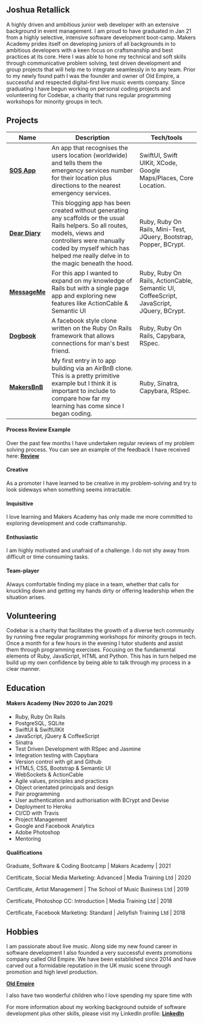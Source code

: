 ## Joshua Retallick

A highly driven and ambitious junior web developer with an extensive background in event management. I am proud to have graduated in Jan 21 from a highly selective, intensive software development boot-camp.  Makers Academy prides itself on developing juniors of all backgrounds in to ambitious developers with a keen focus on craftsmanship and best practices at its core.   Here I was able to hone my technical and soft skills through communicative problem solving, test driven development and group projects that will help me to integrate seamlessly in to any team.  Prior to my newly found path I was the founder and owner of Old Empire, a successful and respected digital-first live music events company.  Since graduating I have begun working on personal coding projects and volunteering for Codebar, a charity that runs regular programming workshops for minority groups in tech. 

## Projects

| Name                         | Description       | Tech/tools        |
| ---------------------------- | ----------------- | ----------------- |
| **[SOS App](https://github.com/joshuaretallick/SOS-App)**            | An app that recognises the users location (worldwide) and tells them the emergency services number for their location plus directions to the nearest emergency services. | SwiftUI, Swift UIKit, XCode, Google Maps/Places, Core Location. |
| **[Dear Diary](https://github.com/joshuaretallick/dear-diary)**            | This blogging app has been created without generating any scaffolds or the usual Rails helpers. So all routes, models, views and controllers were manually coded by myself which has helped me really delve in to the magic beneath the hood. | Ruby, Ruby On Rails, Mini-Test, JQuery, Bootstrap, Popper, BCrypt. |
| **[MessageMe](https://github.com/joshuaretallick/message_me)**            | For this app I wanted to expand on my knowledge of Rails but with a single page app and exploring new features like ActionCable & Semantic UI | Ruby, Ruby On Rails, ActionCable, Semantic UI, CoffeeScript, JavaScript, JQuery, BCrypt. |
| **[Dogbook](https://github.com/joshuaretallick/dogbook)** | A facebook style clone written on the Ruby On Rails framework that allows connections for man's best friend. | Ruby, Ruby On Rails, Capybara, RSpec. |
| **[MakersBnB](https://github.com/joshuaretallick/makersbnb)** | My first entry in to app building via an AirBnB clone.  This is a pretty primitive example but I think it is important to include to compare how far my learning has come since I began coding. | Ruby, Sinatra, Capybara, RSpec. |

#### Process Review Example

Over the past few months I have undertaken regular reviews of my problem solving process. You can see an example of the feedback I have received here: **[Review](https://www.dropbox.com/s/0tdcp531x5ysogz/2021-01-12-Orange%20Pidgeot%2069-feedback.pdf?dl=0)**

#### Creative

As a promoter I have learned to be creative in my problem-solving and try to look sideways when something seems intractable.

#### Inquisitive

I love learning and Makers Academy has only made me more committed to exploring development and code craftsmanship.

#### Enthusiastic

I am highly motivated and unafraid of a challenge. I do not shy away from difficult or time consuming tasks.

#### Team-player

Always comfortable finding my place in a team, whether that calls for knuckling down and getting my hands dirty or offering leadership when the situation arises.

## Volunteering

Codebar is a charity that facilitates the growth of a diverse tech community by running free regular programming workshops for minority groups in tech.  Once a month for a few hours in the evening I tutor students and assist them through programming exercises.  Focusing on the fundamental elements of Ruby, JavaScript, HTML and Python.  This has in turn helped me build up my own confidence by being able to talk through my process in a clear manner.

## Education

#### Makers Academy (Nov 2020 to Jan 2021)

- Ruby, Ruby On Rails    
- PostgreSQL, SQLite
- SwiftUI & SwiftUIKit
- JavaScript, jQuery & CoffeeScript
- Sinatra
- Test Driven Development with RSpec and Jasmine
- Integration testing with Capybara
- Version control with git and Github
- HTML5, CSS, Bootstrap & Semantic UI
- WebSockets & ActionCable
- Agile values, principles and practices
- Object orientated principals and design
- Pair programming
- User authentication and authorisation with BCrypt and Devise
- Deployment to Heroku
- CI/CD with Travis
- Project Management
- Google and Facebook Analytics
- Adobe Photoshop   
- Mentoring


#### Qualifications

Graduate, Software & Coding Bootcamp | Makers Academy | 2021

Certificate, Social Media Marketing: Advanced | Media Training Ltd | 2020

Certificate, Artist Management | The School of Music Business Ltd | 2019

Certificate, Photoshop CC: Introduction | Media Training Ltd | 2018

Certificate, Facebook Marketing: Standard | Jellyfish Training Ltd | 2018

## Hobbies

I am passionate about live music. Along side my new found career in software development I also founded a very successful events promotions company called Old Empire.  We have been established since 2014 and have carved out a formidable reputation in the UK music scene through promotion and high level production.

**[Old Empire](http://www.old-empire.co.uk/)**

I also have two wonderful children who I love spending my spare time with

For more information about my working background outside of software development plus other skills, please visit my LinkedIn profile: **[LinkedIn](https://www.linkedin.com/in/oldempire/)**
